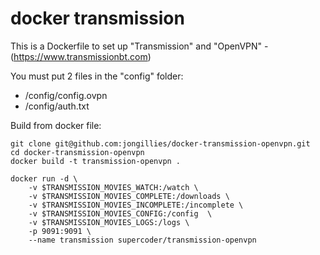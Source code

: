 # docker transmission

This is a Dockerfile to set up "Transmission" and "OpenVPN"  - (https://www.transmissionbt.com)

You must put 2 files in the "config" folder:

* /config/config.ovpn
* /config/auth.txt

Build from docker file:

```
git clone git@github.com:jongillies/docker-transmission-openvpn.git
cd docker-transmission-openvpn
docker build -t transmission-openvpn .
```

```
docker run -d \
    -v $TRANSMISSION_MOVIES_WATCH:/watch \
    -v $TRANSMISSION_MOVIES_COMPLETE:/downloads \
    -v $TRANSMISSION_MOVIES_INCOMPLETE:/incomplete \
    -v $TRANSMISSION_MOVIES_CONFIG:/config  \
    -v $TRANSMISSION_MOVIES_LOGS:/logs \
    -p 9091:9091 \
    --name transmission supercoder/transmission-openvpn
```
